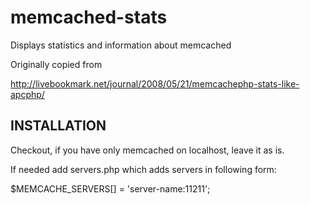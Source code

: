 memcached-stats
===============

Displays statistics and information about memcached

Originally copied from

http://livebookmark.net/journal/2008/05/21/memcachephp-stats-like-apcphp/

INSTALLATION
------------

Checkout, if you have only memcached on localhost, leave it as is.

If needed add servers.php
which adds servers in following form:

  $MEMCACHE_SERVERS[] = 'server-name:11211';

